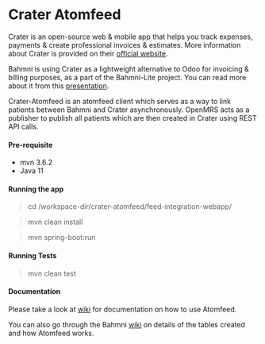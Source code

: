 # Crater Atomfeed

Crater is an open-source web & mobile app that helps you track expenses, payments & create professional invoices & estimates.
More information about Crater is provided on their [official website](https://craterapp.com/).

Bahmni is using Crater as a lightweight alternative to Odoo for invoicing & billing purposes, as a part of the Bahmni-Lite project. 
You can read more about it from this [presentation](https://bahmni.atlassian.net/l/cp/WkeRpuDc).

Crater-Atomfeed is an atomfeed client which serves as a way to link patients between Bahmni and Crater asynchronously.
OpenMRS acts as a publisher to publish all patients which are then created in Crater using REST API calls.

#### Pre-requisite
* mvn 3.6.2 
* Java 11

#### Running the app
> cd /workspace-dir/crater-atomfeed/feed-integration-webapp/

> mvn clean install 

> mvn spring-boot:run

#### Running Tests
> mvn clean test

#### Documentation

Please take a look at [wiki](https://github.com/ICT4H/atomfeed/wiki) for documentation on how to use Atomfeed.

You can also go through the Bahmni [wiki](https://bahmni.atlassian.net/wiki/spaces/BAH/pages/3506200/Atom+Feed+Based+Synchronization+in+Bahmni) on details of the tables created and how Atomfeed works.

